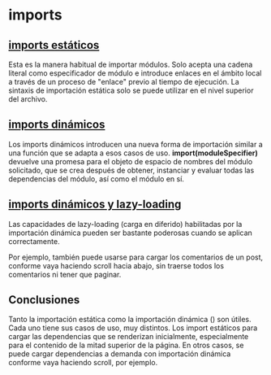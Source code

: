 # imports

## [imports estáticos](https://github.com/manufosela/imports/tree/master/import-estatico)
Esta es la manera habitual de importar módulos.
Solo acepta una cadena literal como especificador de módulo e introduce enlaces en el ámbito local a través de un proceso de "enlace" previo al tiempo de ejecución.
La sintaxis de importación estática solo se puede utilizar en el nivel superior del archivo.

## [imports dinámicos](https://github.com/manufosela/imports/tree/master/import-dinamico)
Los imports dinámicos introducen una nueva forma de importación similar a una función que se adapta a esos casos de uso.
**import(moduleSpecifier)** devuelve una promesa para el objeto de espacio de nombres del módulo solicitado, que se crea después de obtener, instanciar y evaluar todas las dependencias del módulo, así como el módulo en sí.

## [imports dinámicos y lazy-loading](https://github.com/manufosela/imports/tree/master/import-dinamico-and-lazyloading)
Las capacidades de lazy-loading (carga en diferido) habilitadas por la importación dinámica pueden ser bastante poderosas cuando se aplican correctamente. 

Por ejemplo, también puede usarse para cargar los comentarios de un post, conforme vaya haciendo scroll hacia abajo, sin traerse todos los comentarios ni tener que paginar.

## Conclusiones
Tanto la importación estática como la importación dinámica () son útiles. 
Cada uno tiene sus casos de uso, muy distintos. 
Los import estáticos para cargar las dependencias que se renderizan inicialmente, especialmente para el contenido de la mitad superior de la página. 
En otros casos, se puede cargar dependencias a demanda con importación dinámica conforme vaya haciendo scroll, por ejemplo.